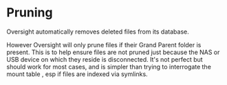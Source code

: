 

# Pruning #

Oversight automatically removes deleted files from its database.

However Oversight will only prune files if their Grand Parent folder is present. This is to help ensure files are not pruned just because the NAS or USB device on which they reside is disconnected. It's not perfect but should work for most cases, and is simpler than trying to interrogate the mount table , esp if files are indexed via symlinks.
